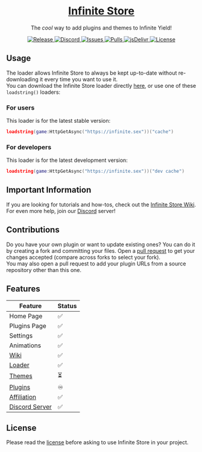 <meta name="description" content="based">
<meta property="og:url" content="https://infinite.sex">
<meta property="og:type" content="website">
<meta property="og:title" content="Infinite Store">
<meta property="og:description" content="based">
<meta property="og:image" content="https://raw.githubusercontent.com/Infinite-Store/Infinite-Store/main/assets/banner.png">
<meta name="twitter:card" content="summary_large_image">
<meta property="twitter:domain" content="infinite.sex">
<meta property="twitter:url" content="https://infinite.sex">
<meta name="twitter:title" content="Infinite Store">
<meta name="twitter:description" content="based">
<meta name="twitter:image" content="https://raw.githubusercontent.com/Infinite-Store/Infinite-Store/main/assets/banner.png">

<meta name="color-scheme" content="dark light"/>

<head>
	<link rel="icon" type="image/x-icon" href="favicon.ico">
</head>

<h1 align="center">
	<a href="https://git.infinite.sex">
		Infinite Store
	</a>
</h1>

<p align="center">
	The <em>cool</em> way to add plugins and themes to Infinite Yield!
</p>

<p align="center">
	<a href="https://git.infinite.sex/Infinite-Store/releases/latest">
		<img alt="Release" src="https://img.shields.io/github/release-date-pre/Infinite-Store/Infinite-Store?label=latest%20release&style=flat-square">
	</a>
	<a href="https://discord.infinite.sex">
		<img alt="Discord" src="https://img.shields.io/discord/897257702126936075?color=%235865F2&logo=discord&logoColor=%23DCDDDE&style=flat-square">
	</a>
	<a href="https://git.infinite.sex/Infinite-Store/issues">
		<img alt="Issues" src="https://img.shields.io/github/issues/Infinite-Store/Infinite-Store?color=0088ff&style=flat-square"/>
	</a>
	<a href="https://git.infinite.sex/Infinite-Store/pulls">
		<img alt="Pulls" src="https://img.shields.io/github/issues-pr/Infinite-Store/Infinite-Store?color=0088ff&style=flat-square"/>
	</a>
	<a href="https://www.jsdelivr.com/package/gh/Infinite-Store/Infinite-Store">
		<img alt="jsDelivr" src="https://data.jsdelivr.com/v1/package/gh/Infinite-Store/Infinite-Store/badge"/>
	</a>
	<a href="./LICENSE.md">
		<img alt="License" src="https://img.shields.io/badge/license-ISL--1.0.2-red?style=flat-square"/>
	</a>
</p>

## Usage

The loader allows Infinite Store to always be kept up-to-date without re-downloading it every time you want to use it.\
You can download the Infinite Store loader directly [here](https://github.com/Infinite-Store/Infinite-Store/releases/latest/download/is.luau), or use one of these `loadstring()` loaders:

### For users

This loader is for the latest stable version:

```lua
loadstring(game:HttpGetAsync("https://infinite.sex"))("cache")
```

### For developers

This loader is for the latest development version:

```lua
loadstring(game:HttpGetAsync("https://infinite.sex"))("dev cache")
```

## Important Information

If you are looking for tutorials and how-tos, check out the [Infinite Store Wiki](https://git.infinite.sex/Infinite-Store/wiki).\
For even more help, join our [Discord](https://discord.gg/dubhsUGcZe) server!

## Contributions

Do you have your own plugin or want to update existing ones? You can do it by creating a fork and committing your files. Open a [pull request](https://github.com/Infinite-Store/Infinite-Store/compare) to get your changes accepted (compare across forks to select your fork).\
You may also open a pull request to add your plugin URLs from a source repository other than this one.

## Features

| Feature                                                                                  | Status |
| ---------------------------------------------------------------------------------------- | ------ |
| Home Page                                                                                | ✅      |
| Plugins Page                                                                             | ✅      |
| Settings                                                                                 | ✅      |
| Animations                                                                               | ✅      |
| [Wiki](https://git.infinite.sex/Infinite-Store/wiki)                                     | ✅      |
| [Loader](https://git.infinite.sex/Infinite-Store/wiki/Usage)                             | ✅      |
| [Themes](https://git.infinite.sex/Nightly-Store)                                         | ⏳      |
| [Plugins](plugins)                                                                       | ♾      |
| [Affiliation](https://discord.gg/78ZuWSq)                                                | ✅      |
| [Discord Server](https://discord.gg/dubhsUGcZe)                                          | ✅      |

## License

Please read the [license](https://git.infinite.sex/Infinite-Store/blob/main/LICENSE.md) before asking to use Infinite Store in your project.
